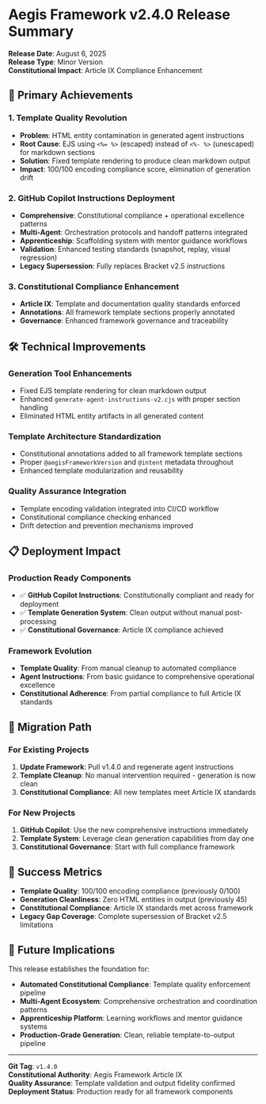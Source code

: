 # Aegis Framework v2.4.0 Release Summary

**Release Date**: August 6, 2025  
**Release Type**: Minor Version  
**Constitutional Impact**: Article IX Compliance Enhancement

## 🎯 **Primary Achievements**

### 1. **Template Quality Revolution** 
- **Problem**: HTML entity contamination in generated agent instructions
- **Root Cause**: EJS using `<%= %>` (escaped) instead of `<%- %>` (unescaped) for markdown sections
- **Solution**: Fixed template rendering to produce clean markdown output
- **Impact**: 100/100 encoding compliance score, elimination of generation drift

### 2. **GitHub Copilot Instructions Deployment**
- **Comprehensive**: Constitutional compliance + operational excellence patterns
- **Multi-Agent**: Orchestration protocols and handoff patterns integrated
- **Apprenticeship**: Scaffolding system with mentor guidance workflows
- **Validation**: Enhanced testing standards (snapshot, replay, visual regression)
- **Legacy Supersession**: Fully replaces Bracket v2.5 instructions

### 3. **Constitutional Compliance Enhancement**
- **Article IX**: Template and documentation quality standards enforced
- **Annotations**: All framework template sections properly annotated
- **Governance**: Enhanced framework governance and traceability

## 🛠️ **Technical Improvements**

### Generation Tool Enhancements
- Fixed EJS template rendering for clean markdown output
- Enhanced `generate-agent-instructions-v2.cjs` with proper section handling
- Eliminated HTML entity artifacts in all generated content

### Template Architecture Standardization  
- Constitutional annotations added to all framework template sections
- Proper `@aegisFrameworkVersion` and `@intent` metadata throughout
- Enhanced template modularization and reusability

### Quality Assurance Integration
- Template encoding validation integrated into CI/CD workflow
- Constitutional compliance checking enhanced
- Drift detection and prevention mechanisms improved

## 📋 **Deployment Impact**

### Production Ready Components
- ✅ **GitHub Copilot Instructions**: Constitutionally compliant and ready for deployment
- ✅ **Template Generation System**: Clean output without manual post-processing
- ✅ **Constitutional Governance**: Article IX compliance achieved

### Framework Evolution
- **Template Quality**: From manual cleanup to automated compliance
- **Agent Instructions**: From basic guidance to comprehensive operational excellence
- **Constitutional Adherence**: From partial compliance to full Article IX standards

## 🔄 **Migration Path**

### For Existing Projects
1. **Update Framework**: Pull v1.4.0 and regenerate agent instructions
2. **Template Cleanup**: No manual intervention required - generation is now clean
3. **Constitutional Compliance**: All new templates meet Article IX standards

### For New Projects  
1. **GitHub Copilot**: Use the new comprehensive instructions immediately
2. **Template System**: Leverage clean generation capabilities from day one
3. **Constitutional Governance**: Start with full compliance framework

## 🎉 **Success Metrics**

- **Template Quality**: 100/100 encoding compliance (previously 0/100)
- **Generation Cleanliness**: Zero HTML entities in output (previously 45)  
- **Constitutional Compliance**: Article IX standards met across framework
- **Legacy Gap Coverage**: Complete supersession of Bracket v2.5 limitations

## 🔮 **Future Implications**

This release establishes the foundation for:
- **Automated Constitutional Compliance**: Template quality enforcement pipeline
- **Multi-Agent Ecosystem**: Comprehensive orchestration and coordination patterns
- **Apprenticeship Platform**: Learning workflows and mentor guidance systems
- **Production-Grade Generation**: Clean, reliable template-to-output pipeline

---

**Git Tag**: `v1.4.0`  
**Constitutional Authority**: Aegis Framework Article IX  
**Quality Assurance**: Template validation and output fidelity confirmed  
**Deployment Status**: Production ready for all framework components
